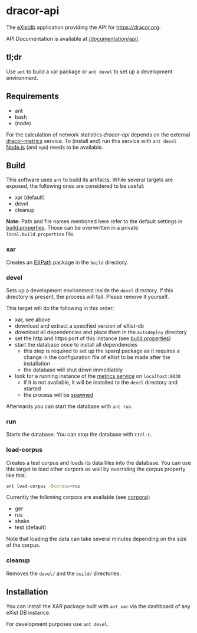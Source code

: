 # dracor-api

The [eXistdb](http://exist-db.org/) application providing the API for
https://dracor.org.

API Documentation is available at [/documentation/api/](https://dracor.org/documentation/api/).

## tl;dr

Use `ant` to build a xar package or `ant devel` to set up a development
environment.

## Requirements

- ant
- bash
- (node)

For the calculation of network statistics *dracor-api* depends on the external
[dracor-metrics](https://github.com/dracor-org/dracor-metrics) service. To
(install and) run this service with `ant devel` [Node.js](https://nodejs.org)
(and `npm`) needs to be available.

## Build

This software uses `ant` to build its artifacts. While several targets are
exposed, the following ones are considered to be useful:

- xar [default]
- devel
- cleanup

**Note:** Path and file names mentioned here refer to the default settings in
[build.properties](build.properties). Those can be overwritten in a private
`local.build.properties` file.

### xar

Creates an [EXPath](http://expath.org/spec/pkg) package in the `build`
directory.

### devel

Sets up a development environment inside the `devel` directory. If this
directory is present, the process will fail. Please remove it yourself.

This target will do the following in this order:

- xar, see above
- download and extract a specified version of eXist-db
- download all dependencies and place them in the `autodeploy` directory
- set the http and https port of this instance (see
  [build.properties](build.properties))
- start the database once to install all dependencies
  - this step is required to set up the sparql package as it requires a change
    in the configuration file of eXist to be made after the installation
  - the database will shut down immediately
- look for a running instance of the
  [metrics service](https://github.com/dracor-org/dracor-metrics) on
  `localhost:8030`
  - if it is not available, it will be installed to the `devel` directory
    and started
  - the process will be [spawned](https://ant.apache.org/manual/Tasks/exec.html)

Afterwards you can start the database with `ant run`.

### run

Starts the database. You can stop the database with `Ctrl-C`.

### load-corpus

Creates a test corpus and loads its data files into the database. You can use
this target to load other corpora as well by overriding the corpus property
like this:

```bash
ant load-corpus -Dcorpus=rus
```

Currently the following corpora are available (see [corpora](corpora)):

- ger
- rus
- shake
- test (default)

Note that loading the data can take several minutes depending on the size of the
corpus.

### cleanup

Removes the `devel/` and the `build/` directories.

## Installation

You can install the XAR package built with `ant xar` via the dashboard of any
eXist DB instance.

For development purposes use `ant devel`.
